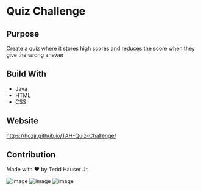 # Quiz Challenge

## Purpose
Create a quiz where it stores high scores and reduces the score when they give the wrong answer

## Build With
* Java
* HTML
* CSS

## Website
https://hozjr.github.io/TAH-Quiz-Challenge/

## Contribution
Made with ❤️ by Tedd Hauser Jr.

![image](https://user-images.githubusercontent.com/94255210/147434938-099012a4-fe02-4844-9f5a-8e763fe97433.png)
![image](https://user-images.githubusercontent.com/94255210/147434944-b8144880-6753-4d85-ab4c-715d2c4b67c4.png)
![image](https://user-images.githubusercontent.com/94255210/147434955-1992d505-cf1e-451c-b54e-98b7307db69a.png)
